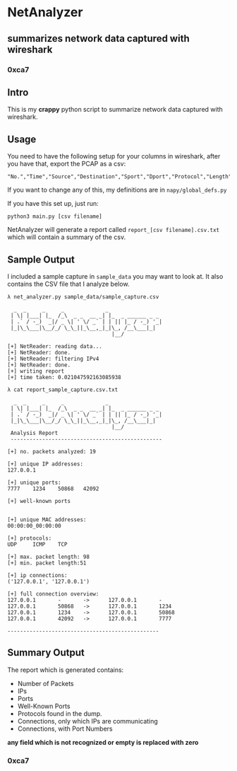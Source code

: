 # NetAnalyzer
## summarizes network data captured with wireshark
### 0xca7


## Intro
This is my **crappy** python script to summarize network data captured with wireshark.

## Usage
You need to have the following setup for your columns in wireshark, after you have that, export the PCAP as a csv:
```
"No.","Time","Source","Destination","Sport","Dport","Protocol","Length","Smac","Dmac","Info"
```

If you want to change any of this, my definitions are in `napy/global_defs.py`

If you have this set up, just run: 

```
python3 main.py [csv filename]
```

NetAnalyzer will generate a report called `report_[csv filename].csv.txt` which will contain a summary of the csv.

## Sample Output

I included a sample capture in `sample_data` you may want to look at. It also contains the CSV file
that I analyze below.

```console
λ net_analyzer.py sample_data/sample_capture.csv 

  _  _     _     _             _                 
 | \| |___| |_  /_\  _ _  __ _| |_  _ ______ _ _ 
 | .` / -_)  _|/ _ \| ' \/ _` | | || |_ / -_) '_|
 |_|\_\___|\__/_/ \_\_||_\__,_|_|\_, /__\___|_|  
                                 |__/           

[+] NetReader: reading data...
[+] NetReader: done.
[+] NetReader: filtering IPv4
[+] NetReader: done.
[+] writing report
[+] time taken: 0.021047592163085938

λ cat report_sample_capture.csv.txt 

  _  _     _     _             _                 
 | \| |___| |_  /_\  _ _  __ _| |_  _ ______ _ _ 
 | .` / -_)  _|/ _ \| ' \/ _` | | || |_ / -_) '_|
 |_|\_\___|\__/_/ \_\_||_\__,_|_|\_, /__\___|_|  
                                 |__/           
 Analysis Report
 ------------------------------------------------

[+] no. packets analyzed: 19

[+] unique IP addresses:
127.0.0.1

[+] unique ports:
7777    1234    50868   42092

[+] well-known ports


[+] unique MAC addresses:
00:00:00_00:00:00

[+] protocols:
UDP     ICMP    TCP

[+] max. packet length: 98
[+] min. packet length:51

[+] ip connections: 
('127.0.0.1', '127.0.0.1')

[+] full connection overview: 
127.0.0.1       -       ->      127.0.0.1       -
127.0.0.1       50868   ->      127.0.0.1       1234
127.0.0.1       1234    ->      127.0.0.1       50868
127.0.0.1       42092   ->      127.0.0.1       7777

------------------------------------------------

```

## Summary Output

The report which is generated contains:

- Number of Packets
- IPs
- Ports
- Well-Known Ports
- Protocols found in the dump.
- Connections, only which IPs are communicating
- Connections, with Port Numbers

**any field which is not recognized or empty is replaced with zero**

### 0xca7